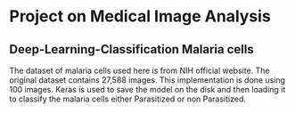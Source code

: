 # Project on Medical Image Analysis
## Deep-Learning-Classification Malaria cells
The dataset of malaria cells used here is from NIH official website.
The original dataset contains 27,588 images.
This implementation is done using 100 images.
Keras is used to save the model on the disk and then loading it to classify the malaria cells either Parasitized or non Parasitized.

